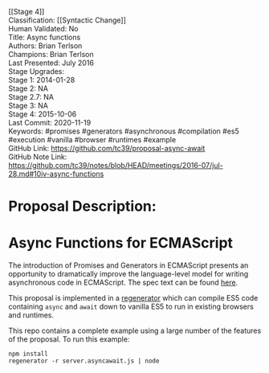 [[Stage 4]]<br>Classification: [[Syntactic Change]]<br>Human Validated: No<br>Title: Async functions<br>Authors: Brian Terlson<br>Champions: Brian Terlson<br>Last Presented: July 2016<br>Stage Upgrades:<br>Stage 1: 2014-01-28  
Stage 2: NA  
Stage 2.7: NA  
Stage 3: NA  
Stage 4: 2015-10-06<br>Last Commit: 2020-11-19<br>Keywords: #promises #generators #asynchronous #compilation #es5 #execution #vanilla #browser #runtimes #example<br>GitHub Link: https://github.com/tc39/proposal-async-await <br>GitHub Note Link: https://github.com/tc39/notes/blob/HEAD/meetings/2016-07/jul-28.md#10iv-async-functions
# Proposal Description:
# Async Functions for  ECMAScript

The introduction of Promises and Generators in ECMAScript presents an opportunity to dramatically improve the language-level model for writing asynchronous code in ECMAScript. The spec text can be found [here](https://tc39.github.io/ecmascript-asyncawait).


This proposal is implemented in a [regenerator](https://github.com/facebook/regenerator) which can compile ES5 code containing `async` and `await` down to vanilla ES5 to run in existing browsers and runtimes.

This repo contains a complete example using a large number of the features of the proposal.  To run this example:

```Shell
npm install
regenerator -r server.asyncawait.js | node
```
<br>